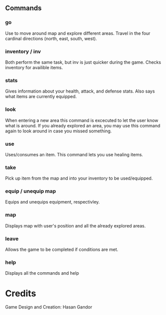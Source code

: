 ## Commands
### go
Use to move around map and explore different areas.
Travel in the four cardinal directions (north, east, south, west).

### inventory / inv
Both perform the same task, but inv is just quicker during the game. Checks inventory for availible items.

### stats
Gives information about your health, attack, and defense stats. Also says what items are currently equipped.

### look
When entering a new area this command is excecuted to let the user know what is around.
If you already explored an area, you may use this command again to look around in case you missed something.

### use
Uses/consumes an item.
This command lets you use healing items.

### take
Pick up item from the map and into your inventory to be used/equipped.

### equip / unequip map
Equips and unequips equipment, respectivley.

### map
Displays map with user's position and all the already explored areas.

### leave 
Allows the game to be completed if conditions are met.

### help
Displays all the commands and help

# Credits
Game Design and Creation: Hasan Gandor
